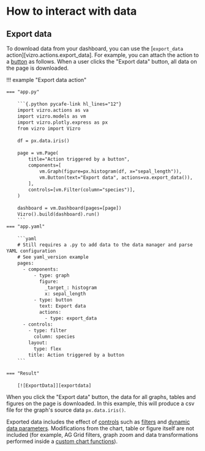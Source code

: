 # How to interact with data

## Export data

To download data from your dashboard, you can use the [`export_data` action][vizro.actions.export_data]. For example, you can attach the action to a [button](button.md) as follows. When a user clicks the "Export data" button, all data on the page is downloaded.

!!! example "Export data action"

    === "app.py"

        ```{.python pycafe-link hl_lines="12"}
        import vizro.actions as va
        import vizro.models as vm
        import vizro.plotly.express as px
        from vizro import Vizro
        
        df = px.data.iris()
        
        page = vm.Page(
            title="Action triggered by a button",
            components=[
                vm.Graph(figure=px.histogram(df, x="sepal_length")),
                vm.Button(text="Export data", actions=va.export_data()),
            ],
            controls=[vm.Filter(column="species")],
        )
        
        dashboard = vm.Dashboard(pages=[page])
        Vizro().build(dashboard).run()
        ```
    === "app.yaml"

        ```yaml
        # Still requires a .py to add data to the data manager and parse YAML configuration
        # See yaml_version example
        pages:
          - components:
              - type: graph 
                figure:
                  _target_: histogram
                  x: sepal_length
              - type: button
                text: Export data
                actions:
                  - type: export_data
          - controls:
            - type: filter
              column: species
            layout:
              type: flex
            title: Action triggered by a button
        ```

    === "Result"

        [![ExportData]][exportdata]

When you click the "Export data" button, the data for all graphs, tables and figures on the page is downloaded. In this example, this will produce a csv file for the graph's source data `px.data.iris()`.

Exported data includes the effect of [controls](controls.md) such as [filters](filters.md) and [dynamic data parameters](parameters.md#dynamic-data-parameters). Modifications from the chart, table or figure itself are not included (for example, AG Grid filters, graph zoom and data transformations performed inside a [custom chart functions](custom-charts.md)).

[exportdata]: ../../assets/user_guides/actions/actions_export.png
